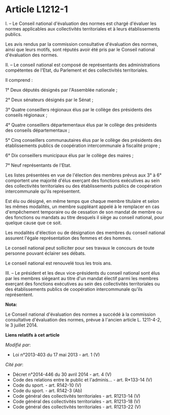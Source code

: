 # Article L1212-1

I. – Le Conseil national d'évaluation des normes est chargé d'évaluer les normes applicables aux collectivités territoriales
et à leurs établissements publics.

Les avis rendus par la commission consultative d'évaluation des normes, ainsi que leurs motifs, sont réputés avoir été pris
par le Conseil national d'évaluation des normes.

II. – Le conseil national est composé de représentants des administrations compétentes de l'Etat, du Parlement et des
collectivités territoriales.

Il comprend :

1° Deux députés désignés par l'Assemblée nationale ;

2° Deux sénateurs désignés par le Sénat ;

3° Quatre conseillers régionaux élus par le collège des présidents des conseils régionaux ;

4° Quatre conseillers départementaux élus par le collège des présidents des conseils départementaux ;

5° Cinq conseillers communautaires élus par le collège des présidents des établissements publics de coopération
intercommunale à fiscalité propre ;

6° Dix conseillers municipaux élus par le collège des maires ;

7° Neuf représentants de l'Etat.

Les listes présentées en vue de l'élection des membres prévus aux 3° à 6° comportent une majorité d'élus exerçant des
fonctions exécutives au sein des collectivités territoriales ou des établissements publics de coopération intercommunale
qu'ils représentent.

Est élu ou désigné, en même temps que chaque membre titulaire et selon les mêmes modalités, un membre suppléant appelé à le
remplacer en cas d'empêchement temporaire ou de cessation de son mandat de membre ou des fonctions ou mandats au titre
desquels il siège au conseil national, pour quelque cause que ce soit.

Les modalités d'élection ou de désignation des membres du conseil national assurent l'égale représentation des femmes et des
hommes.

Le conseil national peut solliciter pour ses travaux le concours de toute personne pouvant éclairer ses débats.

Le conseil national est renouvelé tous les trois ans.

III. – Le président et les deux vice-présidents du conseil national sont élus par les membres siégeant au titre d'un mandat
électif parmi les membres exerçant des fonctions exécutives au sein des collectivités territoriales ou des établissements
publics de coopération intercommunale qu'ils représentent.

**Nota:**

Le Conseil national d'évaluation des normes a succédé à la commission consultative d'évaluation des normes, prévue à l'ancien
article L. 1211-4-2, le 3 juillet 2014.

**Liens relatifs à cet article**

_Modifié par_:

  - Loi n°2013-403 du 17 mai 2013 - art. 1 (V)

_Cité par_:

  - Décret n°2014-446 du 30 avril 2014 - art. 4 (V)
  - Code des relations entre le public et l'adminis... - art. R*133-14 (V)
  - Code du sport. - art. R142-10 (V)
  - Code du sport. - art. R142-3 (Ab)
  - Code général des collectivités territoriales - art. R1213-14 (V)
  - Code général des collectivités territoriales - art. R1213-18 (V)
  - Code général des collectivités territoriales - art. R1213-22 (V)
